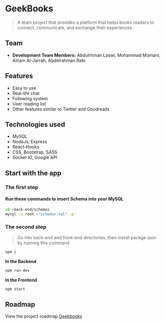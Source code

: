 # GeekBooks
>A team project that provides a platform that helps books readers to
connect, communicate, and exchange their experiences.

## Team
 * **Development Team Members:** Abdulrhman Laswi, Mohammad Momani, Aiham Al-Jarrah, Abdelrahman Rabi

 ## Features 

- Easy to use
- Real-life chat
- Following system
- User reading list
- Other features similar to Twitter and Goodreads

 ## Technologies used
- MySQL
- NodeJs, Express
- React-Hooks
- CSS, Bootstrap, SASS
- Socket IO, Google API 

 ## Start with the app
 ### The first step
 #### Run these commands to insert Schema into your MySQL 
```bash
cd ~back-end/schemas
mysql -u root <"schemas.sql" -p
 ```
 ### The second step
>Go into back-end and front-end directories, then install packge-json by running this command

```bash 
npm i
```
**In the Backend**
```bash
npm run dev
```
**In the Frontend**
```bash
npm start
```

## Roadmap
View the project roadmap [Geekbooks](https://trello.com/b/fg3Uy2Pb/geekbooks)
